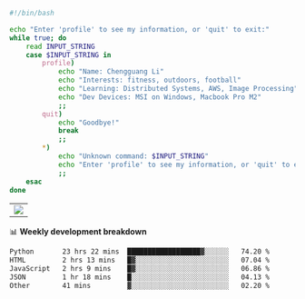 ```bash
#!/bin/bash

echo "Enter 'profile' to see my information, or 'quit' to exit:"
while true; do
    read INPUT_STRING
    case $INPUT_STRING in
        profile)
            echo "Name: Chengguang Li"
            echo "Interests: fitness, outdoors, football"
            echo "Learning: Distributed Systems, AWS, Image Processing"
            echo "Dev Devices: MSI on Windows, Macbook Pro M2"
            ;;
        quit)
            echo "Goodbye!"
            break
            ;;
        *)
            echo "Unknown command: $INPUT_STRING"
            echo "Enter 'profile' to see my information, or 'quit' to exit:"
            ;;
    esac
done

```

<!--Contribution Graph-->
<table>
  <tr>
    <td>
      <picture>
        <source media="(prefers-color-scheme: light)" srcset="https://github-readme-activity-graph.vercel.app/graph?username=chengguang-li&theme=xcode&bg_color=FF000000&color=000000&hide_border=true" />
        <img src="https://github-readme-activity-graph.vercel.app/graph?username=chengguang-li&theme=xcode&bg_color=FF000000&hide_border=true" />
      </picture>
  </tr>
</table>

📊 **Weekly development breakdown**

<!--START_SECTION:waka-->

```txt
Python       23 hrs 22 mins  ██████████████████▓░░░░░░   74.20 %
HTML         2 hrs 13 mins   █▓░░░░░░░░░░░░░░░░░░░░░░░   07.04 %
JavaScript   2 hrs 9 mins    █▓░░░░░░░░░░░░░░░░░░░░░░░   06.86 %
JSON         1 hr 18 mins    █░░░░░░░░░░░░░░░░░░░░░░░░   04.13 %
Other        41 mins         ▓░░░░░░░░░░░░░░░░░░░░░░░░   02.20 %
```

<!--END_SECTION:waka-->

